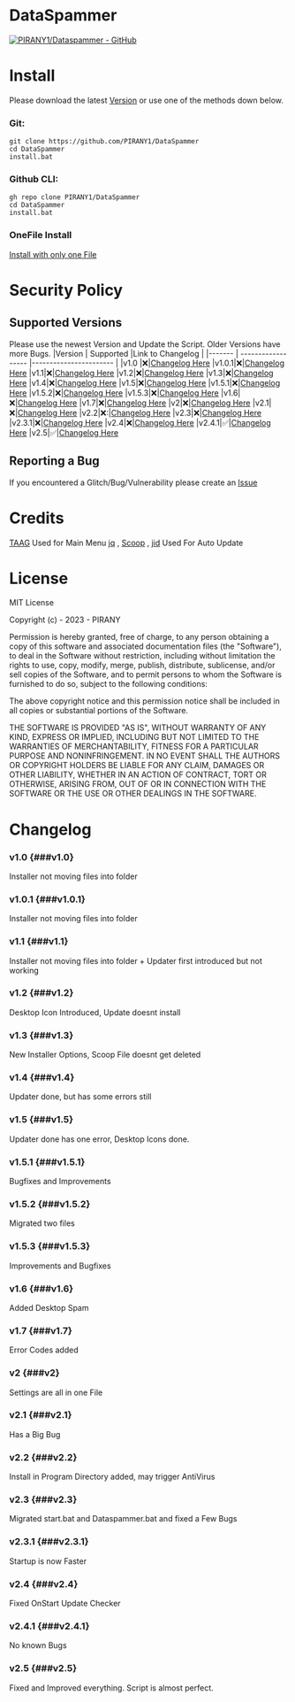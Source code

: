 # DataSpammer
[![PIRANY1/Dataspammer - GitHub](https://gh-card.dev/repos/PIRANY1/Dataspammer.svg?fullname=)](https://github.com/PIRANY1/Dataspammer)

# Install
Please download the latest [Version](https://github.com/PIRANY1/DataSpammer/releases/latest) or use one of the methods down below.
### Git:
```
git clone https://github.com/PIRANY1/DataSpammer
cd DataSpammer
install.bat
```
### Github CLI:
```
gh repo clone PIRANY1/DataSpammer
cd DataSpammer
install.bat
```
### OneFile Install
[Install with only one File](https://gist.github.com/PIRANY1/8344f981f20a8e430f8a74c5fa80c390/archive/aa97156420dce791eef1be69b6eb541621b4644a.zip)

# Security Policy
## Supported Versions

Please use the newest Version and Update the Script. Older Versions have more Bugs.
|Version | Supported          |Link to Changelog                |
|------- | ------------------ |----------------------- |
|v1.0  |❌|[Changelog Here](###v1.0)
|v1.0.1|❌|[Changelog Here](###v1.0.1)
|v1.1|❌|[Changelog Here](###v1.1)
|v1.2|❌|[Changelog Here](###v1.2)
|v1.3|❌|[Changelog Here](###v1.3)
|v1.4|❌|[Changelog Here](###v1.4)
|v1.5|❌|[Changelog Here](###v1.5)
|v1.5.1|❌|[Changelog Here](###v1.5.1)
|v1.5.2|❌|[Changelog Here](###v1.5.2)
|v1.5.3|❌|[Changelog Here](###v1.5.3)
|v1.6|❌|[Changelog Here](###v1.6)
|v1.7|❌|[Changelog Here](###v1.7)
|v2|❌|[Changelog Here](###v2)
|v2.1|❌|[Changelog Here](###v2.1)
|v2.2|❌:|[Changelog Here](###v2.2)
|v2.3|❌|[Changelog Here](###v2.3)
|v2.3.1|❌|[Changelog Here](###v2.3.1)
|v2.4|❌|[Changelog Here](###v2.4)
|v2.4.1|✅|[Changelog Here](###v2.4.1)
|v2.5|✅|[Changelog Here](###v2.5)
## Reporting a Bug
If you encountered a Glitch/Bug/Vulnerability please create an [Issue](https://github.com/PIRANY1/DataSpammer/issues)

# Credits
[TAAG](https://patorjk.com/software/taag/) Used for Main Menu
[jq](https://jqlang.github.io/jq/) ,
[Scoop](https://scoop.sh/#/) , 
[jid](https://bjansen.github.io/scoop-apps/main/jid/) Used For Auto Update

# License
MIT License

Copyright (c) - 2023 - PIRANY

Permission is hereby granted, free of charge, to any person obtaining a copy
of this software and associated documentation files (the "Software"), to deal
in the Software without restriction, including without limitation the rights
to use, copy, modify, merge, publish, distribute, sublicense, and/or sell
copies of the Software, and to permit persons to whom the Software is
furnished to do so, subject to the following conditions:

The above copyright notice and this permission notice shall be included in all
copies or substantial portions of the Software.

THE SOFTWARE IS PROVIDED "AS IS", WITHOUT WARRANTY OF ANY KIND, EXPRESS OR
IMPLIED, INCLUDING BUT NOT LIMITED TO THE WARRANTIES OF MERCHANTABILITY,
FITNESS FOR A PARTICULAR PURPOSE AND NONINFRINGEMENT. IN NO EVENT SHALL THE
AUTHORS OR COPYRIGHT HOLDERS BE LIABLE FOR ANY CLAIM, DAMAGES OR OTHER
LIABILITY, WHETHER IN AN ACTION OF CONTRACT, TORT OR OTHERWISE, ARISING FROM,
OUT OF OR IN CONNECTION WITH THE SOFTWARE OR THE USE OR OTHER DEALINGS IN THE
SOFTWARE.

# Changelog
### v1.0 {###v1.0}
Installer not moving files into folder

### v1.0.1 {###v1.0.1}
Installer not moving files into folder

### v1.1 {###v1.1}
Installer not moving files into folder + Updater first introduced but not working

### v1.2 {###v1.2}
Desktop Icon Introduced, Update doesnt install

### v1.3 {###v1.3}
New Installer Options, Scoop File doesnt get deleted

### v1.4 {###v1.4}
Updater done, but has some errors still

### v1.5 {###v1.5}
Updater done has one error, Desktop Icons done.

### v1.5.1 {###v1.5.1}
Bugfixes and Improvements

### v1.5.2 {###v1.5.2} 
Migrated two files

### v1.5.3 {###v1.5.3}
Improvements and Bugfixes

### v1.6 {###v1.6}
Added Desktop Spam

### v1.7 {###v1.7}
Error Codes added 

### v2 {###v2}
Settings are all in one File

### v2.1 {###v2.1} 
Has a Big Bug

### v2.2 {###v2.2} 
Install in Program Directory added, may trigger AntiVirus

### v2.3 {###v2.3} 
Migrated start.bat and Dataspammer.bat and fixed a Few Bugs

### v2.3.1 {###v2.3.1}
Startup is now Faster

### v2.4 {###v2.4}
Fixed OnStart Update Checker

### v2.4.1 {###v2.4.1}
No known Bugs

### v2.5 {###v2.5}
Fixed and Improved everything. Script is almost perfect.

